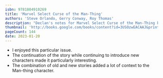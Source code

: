 ```yaml
---
isbn: 9781804910269
title: 'Marvel Select Curse of the Man-Thing'
authors: 'Steve Orlando, Gerry Conway, Roy Thomas'
description: "Declan's notes for Marvel Select Curse of the Man-Thing by Steve Orlando, Gerry Conway, Roy Thomas."
thumbnail: 'http://books.google.com/books/content?id=3USOzwEACAAJ&printsec=frontcover&img=1&zoom=5&source=gbs_api'
pageCount: 144
date: 2023-01-20
---
```


- I enjoyed this particular issue.
- The continuation of the story while continuing to introduce new characters made it particularly interesting.
- The combination of old and new stories added a lot of context to the Man-thing character.
